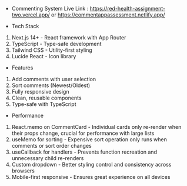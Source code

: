 * Commenting System
  Live Link : https://red-health-assignment-two.vercel.app/ or https://commentappassessment.netlify.app/
  

* Tech Stack
1. Next.js 14+ - React framework with App Router
2. TypeScript - Type-safe development
3. Tailwind CSS - Utility-first styling
4. Lucide React - Icon library

* Features
1. Add comments with user selection
2. Sort comments (Newest/Oldest)
3. Fully responsive design
4. Clean, reusable components
5. Type-safe with TypeScript

* Performance
1. React.memo on CommentCard - Individual cards only re-render when their props change, crucial for performance with large lists
2. useMemo for sorting - Expensive sort operation only runs when comments or sort order changes
3. useCallback for handlers - Prevents function recreation and unnecessary child re-renders
4. Custom dropdown - Better styling control and consistency across browsers
5. Mobile-first responsive - Ensures great experience on all devices
